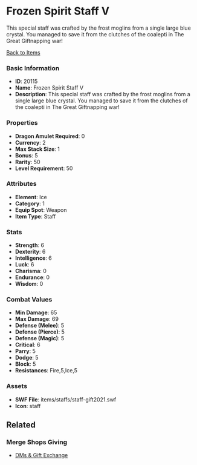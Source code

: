 # Frozen Spirit Staff V

This special staff was crafted by the frost moglins from a single large blue crystal. You managed to save it from the clutches of the coalepti in The Great Giftnapping war!

[Back to Items](../items.md)

### Basic Information

- **ID**: 20115
- **Name**: Frozen Spirit Staff V
- **Description**: This special staff was crafted by the frost moglins from a single large blue crystal. You managed to save it from the clutches of the coalepti in The Great Giftnapping war!

### Properties

- **Dragon Amulet Required**: 0
- **Currency**: 2
- **Max Stack Size**: 1
- **Bonus**: 5
- **Rarity**: 50
- **Level Requirement**: 50

### Attributes

- **Element**: Ice
- **Category**: 1
- **Equip Spot**: Weapon
- **Item Type**: Staff

### Stats

- **Strength**: 6
- **Dexterity**: 6
- **Intelligence**: 6
- **Luck**: 6
- **Charisma**: 0
- **Endurance**: 0
- **Wisdom**: 0

### Combat Values

- **Min Damage**: 65
- **Max Damage**: 69
- **Defense (Melee)**: 5
- **Defense (Pierce)**: 5
- **Defense (Magic)**: 5
- **Critical**: 6
- **Parry**: 5
- **Dodge**: 5
- **Block**: 5
- **Resistances**: Fire,5,Ice,5

### Assets

- **SWF File**: items/staffs/staff-gift2021.swf
- **Icon**: staff

## Related

### Merge Shops Giving

- [DMs & Gift Exchange](../merge-shops/340-dms-gift-exchange.md)

